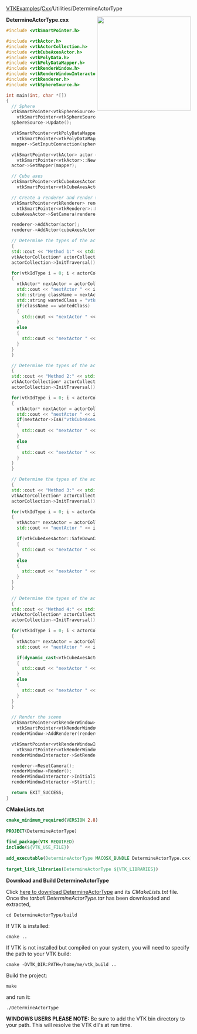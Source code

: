 [VTKExamples](/index/)/[Cxx](/Cxx)/Utilities/DetermineActorType

<img align="right" src="https://github.com/lorensen/VTKExamples/blob/gh-pages/Testing/Baseline/Utilities/TestDetermineActorType.png?raw=true" width="256" />

**DetermineActorType.cxx**
```c++
#include <vtkSmartPointer.h>

#include <vtkActor.h>
#include <vtkActorCollection.h>
#include <vtkCubeAxesActor.h>
#include <vtkPolyData.h>
#include <vtkPolyDataMapper.h>
#include <vtkRenderWindow.h>
#include <vtkRenderWindowInteractor.h>
#include <vtkRenderer.h>
#include <vtkSphereSource.h>

int main(int, char *[])
{
  // Sphere
  vtkSmartPointer<vtkSphereSource> sphereSource =
    vtkSmartPointer<vtkSphereSource>::New();
  sphereSource->Update();

  vtkSmartPointer<vtkPolyDataMapper> mapper =
    vtkSmartPointer<vtkPolyDataMapper>::New();
  mapper->SetInputConnection(sphereSource->GetOutputPort());

  vtkSmartPointer<vtkActor> actor =
    vtkSmartPointer<vtkActor>::New();
  actor->SetMapper(mapper);

  // Cube axes
  vtkSmartPointer<vtkCubeAxesActor> cubeAxesActor =
    vtkSmartPointer<vtkCubeAxesActor>::New();

  // Create a renderer and render window
  vtkSmartPointer<vtkRenderer> renderer =
    vtkSmartPointer<vtkRenderer>::New();
  cubeAxesActor->SetCamera(renderer->GetActiveCamera());

  renderer->AddActor(actor);
  renderer->AddActor(cubeAxesActor);

  // Determine the types of the actors - method 1
  {
  std::cout << "Method 1:" << std::endl;
  vtkActorCollection* actorCollection = renderer->GetActors();
  actorCollection->InitTraversal();

  for(vtkIdType i = 0; i < actorCollection->GetNumberOfItems(); i++)
  {
    vtkActor* nextActor = actorCollection->GetNextActor();
    std::cout << "nextActor " << i << " : " << nextActor->GetClassName() << std::endl;
    std::string className = nextActor->GetClassName();
    std::string wantedClass = "vtkCubeAxesActor";
    if(className == wantedClass)
    {
      std::cout << "nextActor " << i << " is a vtkCubeAxesActor!" << std::endl;
    }
    else
    {
      std::cout << "nextActor " << i << " is NOT a vtkCubeAxesActor!" << std::endl;
    }
  }
  }

  // Determine the types of the actors - method 2
  {
  std::cout << "Method 2:" << std::endl;
  vtkActorCollection* actorCollection = renderer->GetActors();
  actorCollection->InitTraversal();

  for(vtkIdType i = 0; i < actorCollection->GetNumberOfItems(); i++)
  {
    vtkActor* nextActor = actorCollection->GetNextActor();
    std::cout << "nextActor " << i << " : " << nextActor->GetClassName() << std::endl;
    if(nextActor->IsA("vtkCubeAxesActor"))
    {
      std::cout << "nextActor " << i << " is a vtkCubeAxesActor!" << std::endl;
    }
    else
    {
      std::cout << "nextActor " << i << " is NOT a vtkCubeAxesActor!" << std::endl;
    }
  }
  }

  // Determine the types of the actors - method 3
  {
  std::cout << "Method 3:" << std::endl;
  vtkActorCollection* actorCollection = renderer->GetActors();
  actorCollection->InitTraversal();

  for(vtkIdType i = 0; i < actorCollection->GetNumberOfItems(); i++)
  {
    vtkActor* nextActor = actorCollection->GetNextActor();
    std::cout << "nextActor " << i << " : " << nextActor->GetClassName() << std::endl;

    if(vtkCubeAxesActor::SafeDownCast(nextActor) != 0)
    {
      std::cout << "nextActor " << i << " is a vtkCubeAxesActor!" << std::endl;
    }
    else
    {
      std::cout << "nextActor " << i << " is NOT a vtkCubeAxesActor!" << std::endl;
    }
  }
  }

  // Determine the types of the actors - method 4
  {
  std::cout << "Method 4:" << std::endl;
  vtkActorCollection* actorCollection = renderer->GetActors();
  actorCollection->InitTraversal();

  for(vtkIdType i = 0; i < actorCollection->GetNumberOfItems(); i++)
  {
    vtkActor* nextActor = actorCollection->GetNextActor();
    std::cout << "nextActor " << i << " : " << nextActor->GetClassName() << std::endl;

    if(dynamic_cast<vtkCubeAxesActor*>(nextActor) != 0)
    {
      std::cout << "nextActor " << i << " is a vtkCubeAxesActor!" << std::endl;
    }
    else
    {
      std::cout << "nextActor " << i << " is NOT a vtkCubeAxesActor!" << std::endl;
    }
  }
  }

  // Render the scene
  vtkSmartPointer<vtkRenderWindow> renderWindow =
    vtkSmartPointer<vtkRenderWindow>::New();
  renderWindow->AddRenderer(renderer);

  vtkSmartPointer<vtkRenderWindowInteractor> renderWindowInteractor =
    vtkSmartPointer<vtkRenderWindowInteractor>::New();
  renderWindowInteractor->SetRenderWindow(renderWindow);

  renderer->ResetCamera();
  renderWindow->Render();
  renderWindowInteractor->Initialize();
  renderWindowInteractor->Start();

  return EXIT_SUCCESS;
}
```
**CMakeLists.txt**
```cmake
cmake_minimum_required(VERSION 2.8)
 
PROJECT(DetermineActorType)
 
find_package(VTK REQUIRED)
include(${VTK_USE_FILE})
 
add_executable(DetermineActorType MACOSX_BUNDLE DetermineActorType.cxx)
 
target_link_libraries(DetermineActorType ${VTK_LIBRARIES})
```

**Download and Build DetermineActorType**

Click [here to download DetermineActorType](https://github.com/lorensen/VTKWikiExamplesTarballs/raw/master/DetermineActorType.tar) and its *CMakeLists.txt* file.
Once the *tarball DetermineActorType.tar* has been downloaded and extracted,
```
cd DetermineActorType/build 
```
If VTK is installed:
```
cmake ..
```
If VTK is not installed but compiled on your system, you will need to specify the path to your VTK build:
```
cmake -DVTK_DIR:PATH=/home/me/vtk_build ..
```
Build the project:
```
make
```
and run it:
```
./DetermineActorType
```
**WINDOWS USERS PLEASE NOTE:** Be sure to add the VTK bin directory to your path. This will resolve the VTK dll's at run time.

